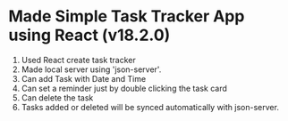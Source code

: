 # Made Simple Task Tracker App using React (v18.2.0)
1. Used React create task tracker
2. Made local server using 'json-server'.
3. Can add Task with Date and Time
4. Can set a reminder just by double clicking the task card
5. Can delete the task
6. Tasks added or deleted will be synced automatically with json-server.

